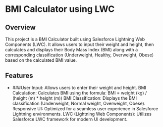 # BMI Calculator using LWC
## Overview
This project is a BMI Calculator built using Salesforce Lightning Web Components (LWC). It allows users to input their weight and height, then calculates and displays their Body Mass Index (BMI) along with a corresponding classification (Underweight, Healthy, Overweight, Obese) based on the calculated BMI value.

## Features
* ###User Input: Allows users to enter their weight and height.
BMI Calculation: Calculates BMI using the formula:
BMI = weight (kg) / (height (m) * height (m))
BMI Classification: Displays the BMI classification (Underweight, Normal weight, Overweight, Obese).
Responsive UI: Optimized for a seamless user experience in Salesforce Lightning environments.
LWC (Lightning Web Components): Utilizes Salesforce LWC framework for modern UI development.
